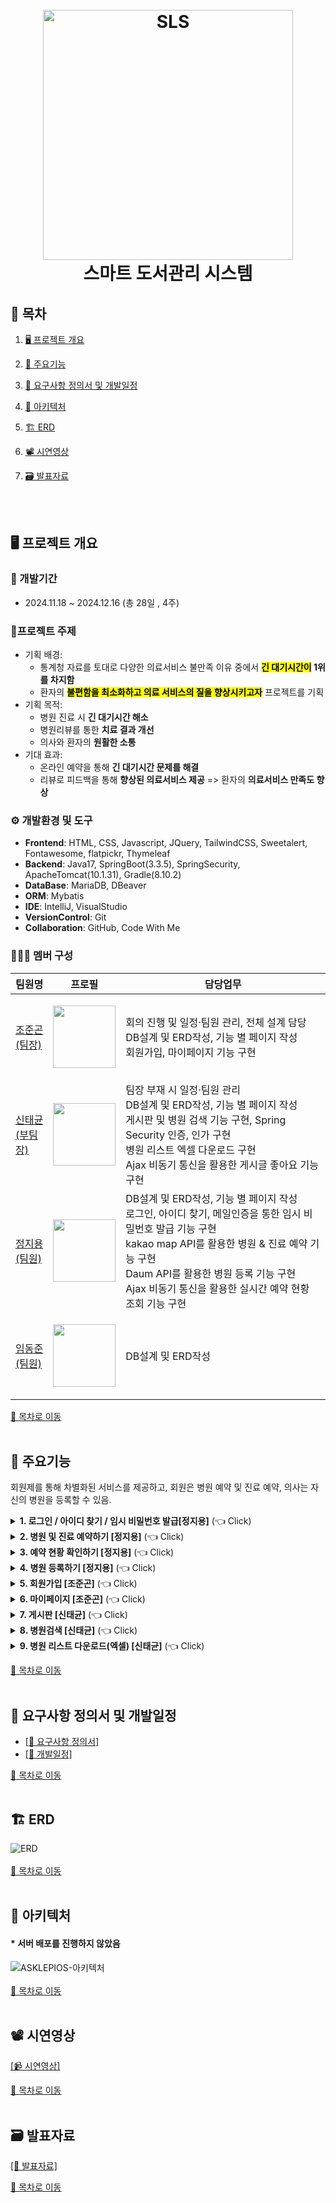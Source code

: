 <h1 align="center">
  <br>
  <img src="https://github.com/user-attachments/assets/42f7e699-960c-4130-93b4-e8f70d2e04b0" alt="SLS" width="400">
  <br>
  스마트 도서관리 시스템
  <br>
</h1>

## 📌 목차
1. [🖥️ 프로젝트 개요](#%EF%B8%8F-프로젝트-개요)
2. [📕 주요기능](#-주요기능)
3. [📖 요구사항 정의서 및 개발일정](#-요구사항-정의서-및-개발일정)
4. [🔧 아키텍처](#-아키텍처)
5. [🏗️ ERD](#%EF%B8%8F-erd)
6. [📽️ 시연영상](#%EF%B8%8F-시연영상)
7. [🗃️ 발표자료](#%EF%B8%8F-발표자료)

      <br><br>

## 🖥️ 프로젝트 개요
### :calendar: 개발기간
  - 2024.11.18 ~ 2024.12.16 (총 28일 , 4주)

### 🔖프로젝트 주제
  - 기획 배경: <br>
    - 통계청 자료를 토대로 다양한 의료서비스 불만족 이유 중에서 <strong><mark>긴 대기시간이</mark> 1위를 차지함</strong>
    - 환자의 <strong><mark>불편함을 최소화하고 의료 서비스의 질을 향상시키고자</mark></strong> 프로젝트를 기획
  - 기획 목적: <br>
    - 병원 진료 시 <strong>긴 대기시간 해소</strong>
    - 병원리뷰를 통한 <strong>치료 결과 개선</strong>
    - 의사와 환자의 <strong>원활한 소통</strong>
  - 기대 효과: <br>
    - 온라인 예약을 통해 <strong>긴 대기시간 문제를 해결</strong>
    - 리뷰로 피드백을 통해 <strong>향상된 의료서비스 제공</strong> => 환자의 <strong>의료서비스 만족도 향상</strong>
    
### ⚙️ 개발환경 및 도구
  - **Frontend**: HTML, CSS, Javascript, JQuery, TailwindCSS, Sweetalert, Fontawesome, flatpickr, Thymeleaf
  - **Backend**: Java17, SpringBoot(3.3.5), SpringSecurity, ApacheTomcat(10.1.31), Gradle(8.10.2)
  - **DataBase**: MariaDB, DBeaver
  - **ORM**: Mybatis
  - **IDE**: IntelliJ, VisualStudio
  - **VersionControl**: Git
  - **Collaboration**: GitHub, Code With Me
### 🧑‍🤝‍🧑 멤버 구성
|팀원명|프로필|담당업무|
|---|---|---|
|[조준곤<br>(팀장)](https://github.com/Jungon-Jo)|<p align="center"><img src="https://avatars.githubusercontent.com/u/174285554?v=4" width="100"></p>|회의 진행 및 일정·팀원 관리, 전체 설계 담당<br>DB설계 및 ERD작성, 기능 별 페이지 작성<br>회원가입, 마이페이지 기능 구현|
|[신태균<br>(부팀장)](https://github.com/Taekyun131)|<p align="center"><img src="https://avatars.githubusercontent.com/u/174299045?v=4" width="100"></p>|팀장 부재 시 일정·팀원 관리<br>DB설계 및 ERD작성, 기능 별 페이지 작성<br>게시판 및 병원 검색 기능 구현, Spring Security 인증, 인가 구현<br> 병원 리스트 엑셀 다운로드 구현<br>Ajax 비동기 통신을 활용한 게시글 좋아요 기능 구현 |
|[정지용<br>(팀원)](https://github.com/98jiyong)|<p align="center"><img src="https://avatars.githubusercontent.com/u/119985920?v=4" width="100"></p>|DB설계 및 ERD작성, 기능 별 페이지 작성<br>로그인, 아이디 찾기, 메일인증을 통한 임시 비밀번호 발급 기능 구현 <br>kakao map API를 활용한 병원 & 진료 예약 기능 구현<br>Daum API를 활용한 병원 등록 기능 구현<br>Ajax 비동기 통신을 활용한 실시간 예약 현황 조회 기능 구현 |
|[임동준<br>(팀원)](https://github.com/NAGABARA)|<p align="center"><img src="https://avatars.githubusercontent.com/u/174768701?v=4" width="100"></p>|DB설계 및 ERD작성|

[📌 목차로 이동](#-목차)
<br><br>

## 📕 주요기능
회원제를 통해 차별화된 서비스를 제공하고, 회원은 병원 예약 및 진료 예약, 의사는 자신의 병원을 등록할 수 있음.

<details>
  <summary><b>1. 로그인 / 아이디 찾기 / 임시 비밀번호 발급[정지용]</b> (👈 Click)</summary>
  <br>
  <div markdown="1">
    <h3>로그인</h3>
    <ol>
      <li>회원제를 통한 ¹퀵메뉴 및 ²실시간 예약 순위 정보를 제공하여 차별화된 서비스를 구현.</li>
      <img src="https://github.com/user-attachments/assets/1c67cf2b-a618-450d-a810-eb21dbb53cc4" width="600" alt="로그인1"><br><br>
      <li>Security를 활용하여 로그인.
      <ul>
      <li>모든 정보를 올바르게 입력해야만 로그인이 가능하며,</li>
      <li>실패 시 => Config의 오류 메시지를 받아서 View로 반환.</li>
      </ul>
      </li>
      <img src="https://github.com/user-attachments/assets/463491af-6e48-453c-9a22-54d1251ebae9" width="400" alt="로그인2"><br><br>
      <li>성공 시 => 퀵메뉴 및 실시간 예약순위를 확인할 수 있고, 회원별 기능 사용 가능.</li>
      <img src="https://github.com/user-attachments/assets/059796e1-9c9e-4d18-b0d4-99c80df947cc" width="600" alt="로그인3">
    </ol>
    <br>
    <h3>아이디 찾기</h3>
    <ul>
      <li>회원은 이름과 주민등록번호를 입력해 아이디를 찾을 수 있음.</li>
      <li>필수정보를 입력하지 않으면 경고문이 나타나며, 아이디를 찾을 수 없음.</li>
      <img src="https://github.com/user-attachments/assets/0889b60c-462a-4440-90f3-4d8e14a5d150" alt="아이디 찾기1"><br><br>
      <li>실패 시 => 입력한 정보가 일치하지 않다는 경고문이 나타남.</li>
      <img src="https://github.com/user-attachments/assets/06cbbb4a-86dc-4b0c-b1ee-ef8d77714210" width="400" alt="아이디 찾기2"><br><br>
      <li>성공 시 => 마스킹 된 자신의 아이디를 확인할 수 있음.</li>
      <img src="https://github.com/user-attachments/assets/beb7d563-a136-417e-bf86-5fbe07f91a68" width="400" alt="아이디 찾기3">
    </ul>
    <br>
    <h3>임시 비밀번호 발급</h3>
    <ul>
      <li>메일을 통해 일회용 인증코드를 전송하여 본인확인 후 임시 비밀번호를 발급 받을 수 있음.</li>
      <img src="https://github.com/user-attachments/assets/38c7def0-34c7-4095-a05c-550ad51ddc11" alt="임시 비밀번호 발급1"><br><br>
      <li>회원가입시 입력한 아이디와 이메일이 일치해야 이메일 인증이 가능.</li>
      <img src="https://github.com/user-attachments/assets/bde7edff-1a37-4656-9a61-8a405a23ddfc" width="400" alt="임시 비밀번호 발급2"><br><br>
      <li>인증코드를 통한 인증번호 확인 후 임시 비밀번호 발급 가능.</li>
      <img src="https://github.com/user-attachments/assets/3cbf7e9c-e6eb-4176-92b3-c4cc50f88ed8" width="400" alt="임시 비밀번호 발급3">
    </ul>
  </div>
</details>

<details>
  <summary><b>2. 병원 및 진료 예약하기 [정지용]</b> (👈 Click)</summary>
  <br>
  <div markdown="1">
    <h3>병원 예약</h3>
    <ul>
      <li>초기화면</li>
      <ul>
        <li>초기화면은 리스트와 지도에 아무것도 표시되지 않음</li>
        <li>위치 정보 제공 동의 시 사용자 위치 중심으로 맵과 리스트에 병원을 제공</li>
      </ul>
      <img src="https://github.com/user-attachments/assets/1dd32c0f-0f16-4dd9-8cbf-d32564b75ea9" width="600" alt="예약1"><br><br>
      <li>병원 클릭 시</li>
      <ul>
        <li>해당 병원이 플랫폼에 등록돼있으면 예약하기 버튼을 표시</li>
        <li>해당 병원에 마커 클릭시 도착지를 자동 입력하여 길찾기 서비스 제공</li>
        <li>사용자는 손쉽게 출발지를 입력해 길을 찾을 수 있음.</li>
      </ul>
      <img src="https://github.com/user-attachments/assets/adc218c4-9c2a-4026-ac0d-61344dbd3ad8" width="600" alt="예약2"><br><br>
      <li>병원 검색 시</li>
      <ul>
        <li>지역 검색 시 해당 지역 중심으로 병원 정보를 제공</li>
        <li>키워드 검색을 통해 원하는 지역의 진료과목 또한 검색 가능</li>
      </ul>
      <img src="https://github.com/user-attachments/assets/8a64423c-281a-48d2-b041-6c4d8b539f3b" width="600" alt="예약3"><br><br>
    </ul>
    <h3>병원 예약 및 진료 예약</h3>
    <ul>
      <li>예약하기 버튼 클릭 시</li>
      <ul>
        <li>예약하기 버튼 클릭 시 해당 병원에 대한 상세정보를 확인할 수 있음.</li>
        <li>해당 병원 정보를 확인한 후 원하는 의사를 선택해 예약 가능</li>
        <li>예약 시 선택한 병원, 담당 의사, 사용자 정보가 자동으로 입력됨.</li>
      </ul>
      <img src="https://github.com/user-attachments/assets/354e9ea3-5823-4d0d-9c4c-d86d7c389480" width="600" alt="예약4"><br><br>
    </ul>
    <br>
      <h3>진료 예약</h3>
      <ul>
      <li>진료 예약 시</li>
      <ul>
        <li>날짜 선택 시 해당 날짜에 예약 가능한 시간대 확인 가능</li>
        <li>이미 예약된 시간은 예약이 불가능하도록 선택 불가능</li>
        <li>회원은 원하는 시간대 및 간단한 메모를 작성한 후 예약을 진행</li>
      </ul>
      <img src="https://github.com/user-attachments/assets/e0ecb3f5-5f4f-4efb-87c1-0b10e897d483" width="600" alt="예약5">
    </ul>
    <br>
  </div>
</details>

<details>
  <summary><b>3. 예약 현황 확인하기 [정지용]</b> (👈 Click)</summary>
  <br>
  <h3>예약현황 확인</h3>
  <ul>
    <li>회원은 자신이 예약한 내용을 예약 현황을 통해 확인할 수 있음.</li>
    <img src="https://github.com/user-attachments/assets/99385c2f-ed6e-4043-af39-04ec53be4ddf" width="600" alt="예약현황 확인1">
  </ul>
  <br>
  <ul>
    <li>예약 현황을 클릭 시 현재 내가 예약한 진료의 상태를 확인할 수 있음(대기 / 거절 / 승인).</li>
    <img src="https://github.com/user-attachments/assets/7b0e7d69-b2d4-4604-b4c0-3d481ea4b621" width="600" alt="예약현황 확인2">
  </ul>
  <br>
  <ul>
    <li>담당 의사가 진료 상태를 변경하면 실시간으로 회원의 예약 현황에서도 상태가 변경됨.<br>
    => <b>담당 의사는 진료 시간에 맞춰 다음 환자의 예약 상태를 알맞게 변경 가능.</b></li>
    <img src="https://github.com/user-attachments/assets/59805f57-9b68-43fe-91b8-3122348d21bd" width="600" alt="예약현황 확인3">
  </ul>
</details>

<details>
  <summary><b>4. 병원 등록하기 [정지용]</b> (👈 Click)</summary>
  <br>
  <h3>병원 등록</h3>
  <ul>
    <li>초기 화면</li>
    <ul>
      <li>의사는 병원 등록을 통해 병원을 등록할 수 있음.</li>
    </ul>
    <img src="https://github.com/user-attachments/assets/ef42a354-559c-4c9b-b2e8-645f870e47fb" width="600" alt="병원 등록하기1">
  </ul>
  <br>
  <ul>
    <li>중복 확인</li>
    <ul>
      <li>기존에 이미 등록된 병원이라면, 경고 문구를 표시하고 등록이 불가.</li>
    </ul>
    <img src="https://github.com/user-attachments/assets/544b8eb7-03b4-421d-83e4-f97c35422224" width="600" alt="병원 등록하기2">
  </ul>
  <br>
  <ul>
    <li>중복 확인</li>
    <ul>
      <li>신규 병원이라면, 확인 문구를 표시하고 상세 주소칸이 활성화됨.</li>
    </ul>
    <img src="https://github.com/user-attachments/assets/2da9e553-2178-4b8c-a689-91ba2a50a9e5" width="600" alt="병원 등록하기3">
  </ul>
  <br>
  <ul>
    <li>병원 등록</li>
    <ul>
      <li>병원에 대한 상세정보를 입력한 후 병원 등록.</li>
    </ul>
    <img src="https://github.com/user-attachments/assets/d9a06743-226c-49d2-a127-cbf3791d1e9a" width="600" alt="병원 등록하기4">
  </ul>
  <br>
  <ul>
    <li>등록된 병원 확인</li>
    <ul>
      <li>병원 검색을 통해 병원이 잘 등록됐는지 조회.</li>
    </ul>
    <img src="https://github.com/user-attachments/assets/44b94cff-5de6-4061-b831-099d816ba83e" width="600" alt="병원 등록하기5">
  </ul>
</details>

<details>
  <summary><b>5. 회원가입 [조준곤]</b> (👈 Click)</summary>
  <br>
  <h3>회원가입</h3>
  <ol>
    <li>약관 동의를 진행한 후 회원가입을 할 수 있음</li>
    <ul>
      <li>약관을 모두 동의하지 않고 회원가입을 진행하면 경고창이 뜸</li>
      <li>모든 약관을 동의할 시, 상단에 전체 체크 버튼이 활성화됨</li>
    </ul>
    <img src="https://github.com/user-attachments/assets/e21ef9d4-1a1a-4337-b217-ffa9205f47b8" width="600" alt="회원가입1"><br><br>
    <li>원하는 아이디 및 비밀번호를 입력하여 계정을 생성</li>
    <ul>
      <li>아이디 중복 확인을 통해 사용할 수 있는지 확인</li>
      <li>비밀번호 재입력을 통한 비밀번호 확인.</li>
    </ul>
    <img src="https://github.com/user-attachments/assets/4ef28dc5-694f-45b4-a6c6-958352b1d083" width="600" alt="회원가입2"><br><br>
    <li>이메일 인증을 통한 무결성과 보안을 보장.</li>
    <img src="https://github.com/user-attachments/assets/4b74c3e9-bc2a-4962-9456-87e0860c9b8e" width="600" alt="회원가입3"><br><br>
    <li>주소 및 프로필 사진을 첨부하여 회원가입 완료</li>
    <ul>
      <li>다음 주소검색 API를 사용해 주소를 입력</li>
      <li>사진 첨부를 통해 프로필 사진 설정 가능</li>
    </ul>
    <img src="https://github.com/user-attachments/assets/20a15c01-e6f8-4131-b6ff-0adf5f8e433d" width="600" alt="회원가입4"><br><br>
    <li>가입대상이 의사라면 추가작성을 통해 소속된 병원 및 경력 설정</li>
    <ul>
      <li>병원 검색을 통해 자신이 소속된 병원을 클릭해 병원코드 설정</li>
      <li>상세정보에 표시될 진료과목, 경력 및 학력을 작성해 회원가입 완료</li>
    </ul>
    <img src="https://github.com/user-attachments/assets/cc51ace0-8740-4f37-b1a6-e6fad736a43e" width=
    "600" alt="회원가입5">
  </ol>
</details>

<details>
  <summary><b>6. 마이페이지 [조준곤]</b> (👈 Click)</summary>
  <br>
  <h3>마이페이지</h3>
  <ul>
    <li>비밀번호 변경</li>
    <ul>
      <li>만약 임시 비밀번호를 발급받았다면, 마이페이지를 통해 비밀번호를 변경할 수 있음</li>
    </ul>
    <img src="https://github.com/user-attachments/assets/45bae6a9-d601-4e96-acd7-919ee350eb60" width="600" alt="마이페이지1">
  </ul>
  <ul>
    <li>사진 수정</li>
    <ul>
      <li>변경하고 싶은 사진을 첨부하면 미리보기를 통해 사진을 확인할 수 있음</li>
    </ul>
    <img src="https://github.com/user-attachments/assets/b5bbc0ad-5baa-4f48-a9f0-a61f061535c4" width="600" alt="마이페이지2">
  </ul>
  <ul>
    <li>의사정보 수정</li>
    <ul>
      <li>의사가 이직할 시, 의사정보 수정을 통해 이직한 병원의 정보를 입력할 수 있음</li>
    </ul>
    <img src="https://github.com/user-attachments/assets/e367ce17-9043-4067-a387-fc5bfd8c9ef5" width="600" alt="마이페이지3">
  </ul>
  <ul>
    <li>수정된 정보확인</li>
    <ul>
      <li>저장한 후 마이페이지를 확인해 수정된 정보가 잘 입력된 것을 확인할 수 있음</li>
    </ul>
    <img src="https://github.com/user-attachments/assets/10499b2c-36d4-4e38-afef-3b35d4d4ebdd" width="600" alt="마이페이지4">
  </ul>
</details>

<details>
  <summary><b>7. 게시판 [신태균]</b> (👈 Click)</summary>
  <br>
  <h3>게시판 구현 - 동영상 편집 미완료</h3>
  <ul>
    <li>추후에 영상 편집이 완료되면 업데이트 예정</li>
    <img src="https://github.com/user-attachments/assets/39d75804-9928-4a84-8a48-0e0a1687e37d" width="600" alt="준비중">
  </ul>
  <br>
</details>

<details>
  <summary><b>8. 병원검색 [신태균]</b> (👈 Click)</summary>
  <br>
  <h3>병원 검색</h3>
  <ul>
    <li>키워드로 검색</li>
    <ul>
      <li>네비게이션에 있는 진료과목을 선택해 등록돼있는 병원 검색 가능</li>
      <li>특정 키워드를 검색해 키워드가 포함된 병원 검색 가능</li>
    </ul>
    <img src="https://github.com/user-attachments/assets/2ee20b53-7def-46ab-baec-e4636d30b490" width="600" alt="병원검색1">
  </ul>
  <br>
  <ul>
    <li>지역으로 검색</li>
    <ul>
      <li>검색어에 지역을 입력해 해당 지역에 등록돼있는 병원 검색 가능</li>
    </ul>
    <img src="https://github.com/user-attachments/assets/c1d45feb-d1ee-4a1b-b6a1-542827b9f1b8" width="600" alt="병원검색2">
  </ul>
  <br>
  <ul>
    <li>중복 필터 검색</li>
    <ul>
      <li>해당 지역에 대한 검색 후 진료과목을 선택해 중복 필터링 가능</li>
      <li>해당 지역에 원하는 진료과목을 필터링해 검색 가능</li>
    </ul>
    <img src="https://github.com/user-attachments/assets/27984cd6-f2fc-4ae4-a918-a4711fb454aa" width="600" alt="병원검색3">
  </ul>
  <br>
  <ul>
    <li>진료중인 병원 필터링</li>
    <ul>
      <li>현재시간을 기준으로 등록돼있는 병원 중 진료중인 병원 검색 가능</li>
      <li>현재시간 18시 10분을 기준으로 진료중인 병원을 필터링하여 검색 가능</li>
    </ul>
    <img src="https://github.com/user-attachments/assets/010518dc-24b6-489a-9332-2f87cbdedfe6" width="600" alt="병원검색4">
  </ul>
  <br>
  <ul>
    <li>주말 진료 여부</li>
    <ul>
      <li>등록돼있는 병원 중 주말 진료를 하는 병원을 필터링해 검색 가능</li>
    </ul>
    <img src="https://github.com/user-attachments/assets/0f090105-453a-4066-a1de-1f131b867f20" width="600" alt="병원검색5">
  </ul>
  <br>
  <ul>
    <li>병원 상세정보 확인</li>
    <ul>
      <li>검색한 병원을 클릭하면 해당 병원에 대한 상세정보를 확인할 수 있음</li>
      <li>또한, 상세정보에서 담당의사를 선택해 해당병원의 진료예약 가능</li>
    </ul>
    <img src="https://github.com/user-attachments/assets/e6d92172-9095-4460-a242-d349ab1f723e" width="600" alt="병원검색6">
  </ul>
</details>

<details>
  <summary><b>9. 병원 리스트 다운로드(엑셀) [신태균]</b> (👈 Click)</summary>
  <br>
  <h3>병원 리스트 다운로드 - 엑셀</h3>
  <ul>
    <li>병원 리스트 다운로드 - 비회원</li>
    <ul>
      <li>해당 기능은 회원만 제공하기 때문에 비회원 클릭 시, 로그인 세션으로 이동</li>
    </ul>
    <img src="https://github.com/user-attachments/assets/a458015d-b12e-496b-a722-8dbf1bfd7260" width="600" alt="엑셀다운로드">
  </ul>
  <br>
  <ul>
    <li>병원 리스트 다운로드 - 회원</li>
    <ul>
      <li>엑셀 다운로드 클릭 시, 병원들에 대한 정보를 엑셀로 다운로드하여 확인할 수 있음</li>
    </ul>
    <img src="https://github.com/user-attachments/assets/a96d74a1-3560-4fa5-b9d2-599438db2a5e" width="600" alt="엑셀다운로드">
  </ul>
</details>

[📌 목차로 이동](#-목차)
<br><br>

## 📖 요구사항 정의서 및 개발일정
- [[📑 요구사항 정의서]](https://docs.google.com/spreadsheets/d/1319HK6tojzy0Jqov5cYQ1aQAfhmJnO5vXLnDfRDZolg/edit?gid=1651580600#gid=1651580600)
- [[📑 개발일정]](https://docs.google.com/spreadsheets/d/1319HK6tojzy0Jqov5cYQ1aQAfhmJnO5vXLnDfRDZolg/edit?gid=0#gid=0)<br>

[📌 목차로 이동](#-목차)
<br><br>

## 🏗️ ERD
![ERD](https://github.com/user-attachments/assets/e66666d7-eba0-4379-90ce-0ee20c9d1959)<br><br>
[📌 목차로 이동](#-목차)
<br><br>

## 🔧 아키텍처
####  * 서버 배포를 진행하지 않았음
![ASKLEPIOS-아키텍처](https://github.com/user-attachments/assets/0b231397-9dd7-4294-8ad1-f8ab88823976)<br><br>
[📌 목차로 이동](#-목차)
<br><br>

## 📽️ 시연영상
[[📹 시연영상]](https://www.youtube.com/watch?v=W2Vq8N1xsIk&list=PLNdYfRO3wDimceWjFMnr3KoMn73idCSHj)<br>

[📌 목차로 이동](#-목차)
<br><br>

## 🗃️ 발표자료
[[📂 발표자료]](https://www.canva.com/design/DAGZZpxk6Wk/LY2Gb7eVNRx5tHq7PCic7Q/edit)<br>

[📌 목차로 이동](#-목차)
